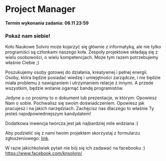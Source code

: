 # Project Manager

**Termin wykonania zadania: 06.11 23:59**

### Pokaż nam siebie!

Koło Naukowe Solvro może kojarzyć się głównie z informatyką, ale nie tylko programiści są członkami naszego koła. Zespoły projektowe składają się z wielu osobowości, o wielu kompetencjach. Może tym razem potrzebujemy właśnie Ciebie ;) 

Poszukujemy osoby gotowej do działania, kreatywnej i pełnej energii. Osoby, która będzie posiadać wiedzę i umiejętności zarządcze, i nie będzie miała problemu z nawiązaniem i utrzymaniem relacje z innymi. A przede wszystkim, będzie wstanie ogarnąć bandę programistów.

Jedyne o co prosimy to o dokument lub prezentacje, w którym:
Opowiesz Nam o sobie.
Pochwalisz się swoim doświadczeniem.
Opowiesz jak pracujesz i na jakich narzędziach.
Zachęcisz nas dlaczego to właśnie Ty jesteś najodpowiedniejszym kandydatem!

Dodatkowa inwencja twórcza jest jak najbardziej mile widziana :)

Aby podzielić się z nami twoim projektem skorzystaj z formularzu zgłoszeniowego:
[link](https://forms.gle/earuGTQEDqBr99Lg6). 

W razie jakichkolwiek pytań nie bój się ich zadawać na facebooku :) https://www.facebook.com/knsolvro/ 